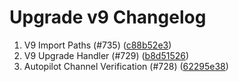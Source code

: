# Upgrade v9 Changelog
1. V9 Import Paths (#735) ([c88b52e3](https://github.com/Stride-Labs/stride/commit/c88b52e34a484fe1e055b58abfce86bc19932990))
2. V9 Upgrade Handler (#729) ([b8d51526](https://github.com/Stride-Labs/stride/commit/b8d51526d30e947a9b17a74b93d551380632b79c))
3. Autopilot Channel Verification (#728) ([62295e38](https://github.com/Stride-Labs/stride/commit/62295e3818de10c13295855d8fc8a224aff3bc70))
